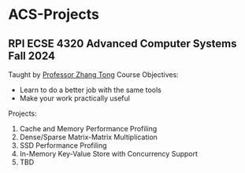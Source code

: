 # ACS-Projects
## RPI ECSE 4320 Advanced Computer Systems Fall 2024
Taught by [Professor Zhang Tong](https://sites.ecse.rpi.edu/~tzhang/)
Course Objectives:
- Learn to do a better job with the same tools
- Make your work practically useful


Projects:
1. Cache and Memory Performance Profiling
2. Dense/Sparse Matrix-Matrix Multiplication
3. SSD Performance Profiling
4. In-Memory Key-Value Store with Concurrency Support
5. TBD
